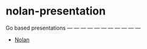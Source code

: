 # nolan-presentation

Go based presentations
 — — — — — — — — — — — 
* [Nolan](https://paulaminteguiaga.github.io/nolan-presentation/#1)
 